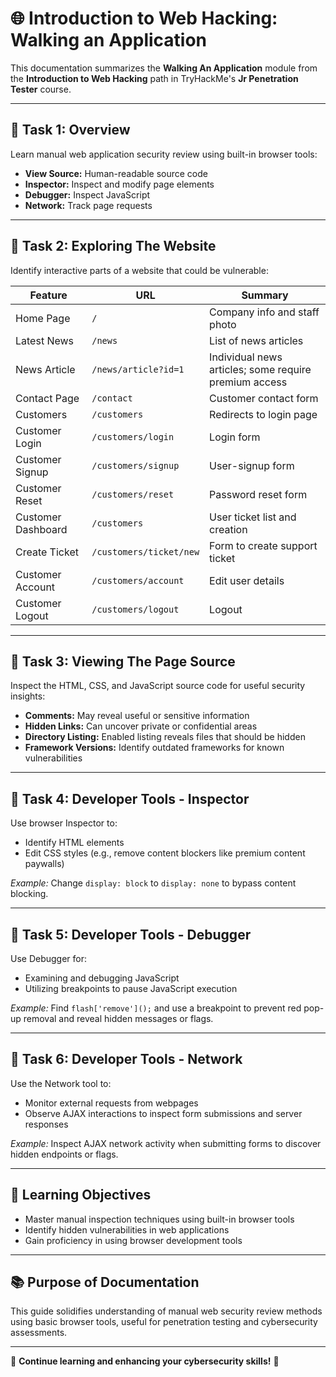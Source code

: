 # 🌐 Introduction to Web Hacking: Walking an Application

This documentation summarizes the **Walking An Application** module from the **Introduction to Web Hacking** path in TryHackMe's **Jr Penetration Tester** course.

---

## 📌 Task 1: Overview

Learn manual web application security review using built-in browser tools:

* **View Source:** Human-readable source code
* **Inspector:** Inspect and modify page elements
* **Debugger:** Inspect JavaScript
* **Network:** Track page requests

---

## 📌 Task 2: Exploring The Website

Identify interactive parts of a website that could be vulnerable:

| Feature            | URL                     | Summary                                               |
| ------------------ | ----------------------- | ----------------------------------------------------- |
| Home Page          | `/`                     | Company info and staff photo                          |
| Latest News        | `/news`                 | List of news articles                                 |
| News Article       | `/news/article?id=1`    | Individual news articles; some require premium access |
| Contact Page       | `/contact`              | Customer contact form                                 |
| Customers          | `/customers`            | Redirects to login page                               |
| Customer Login     | `/customers/login`      | Login form                                            |
| Customer Signup    | `/customers/signup`     | User-signup form                                      |
| Customer Reset     | `/customers/reset`      | Password reset form                                   |
| Customer Dashboard | `/customers`            | User ticket list and creation                         |
| Create Ticket      | `/customers/ticket/new` | Form to create support ticket                         |
| Customer Account   | `/customers/account`    | Edit user details                                     |
| Customer Logout    | `/customers/logout`     | Logout                                                |

---

## 📌 Task 3: Viewing The Page Source

Inspect the HTML, CSS, and JavaScript source code for useful security insights:

* **Comments:** May reveal useful or sensitive information
* **Hidden Links:** Can uncover private or confidential areas
* **Directory Listing:** Enabled listing reveals files that should be hidden
* **Framework Versions:** Identify outdated frameworks for known vulnerabilities

---

## 📌 Task 4: Developer Tools - Inspector

Use browser Inspector to:

* Identify HTML elements
* Edit CSS styles (e.g., remove content blockers like premium content paywalls)

*Example:* Change `display: block` to `display: none` to bypass content blocking.

---

## 📌 Task 5: Developer Tools - Debugger

Use Debugger for:

* Examining and debugging JavaScript
* Utilizing breakpoints to pause JavaScript execution

*Example:* Find `flash['remove']();` and use a breakpoint to prevent red pop-up removal and reveal hidden messages or flags.

---

## 📌 Task 6: Developer Tools - Network

Use the Network tool to:

* Monitor external requests from webpages
* Observe AJAX interactions to inspect form submissions and server responses

*Example:* Inspect AJAX network activity when submitting forms to discover hidden endpoints or flags.

---

## 🎯 Learning Objectives

* Master manual inspection techniques using built-in browser tools
* Identify hidden vulnerabilities in web applications
* Gain proficiency in using browser development tools

---

## 📚 Purpose of Documentation

This guide solidifies understanding of manual web security review methods using basic browser tools, useful for penetration testing and cybersecurity assessments.

---

🌟 **Continue learning and enhancing your cybersecurity skills!** 🌟
